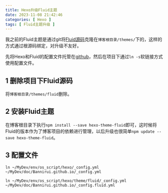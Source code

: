 ```yaml
---
title: Hexo升级Fluid主题
date: 2023-11-08 21:42:46
categories: [ Hexo ]
tags: [ Fluid主题升级 ]
---
```


我之前的Fluid主题是通过git将[Fluid源码](https://github.com/fluid-dev/hexo-theme-fluid)克隆在`博客根目录/themes/`下的，这样的方式通过根源码绑定，对升级不友好。

先将Hexo和Fluid的配置文件托管在[github](https://github.com/Bannirui/os_script.git)，然后在项目下通过`ln -s`软链接方式使用配置文件。

1 删除项目下Fluid源码
---

将`博客根目录/themes/fluid`删除。

2 安装Fluid主题
---

在博客根目录下执行`npm install --save hexo-theme-fluid`即可，这时候将Fluid的版本作为了博客项目的依赖进行管理，以后升级也很简单`npm update --save hexo-theme-fluid`。

3 配置文件
---

```shell
ln ~/MyDev/env/os_script/hexo/_config.yml ~/MyDev/doc/Bannirui.github.io/_config.yml

ln ~/MyDev/env/os_script/hexo/theme/fluid/_config.yml ~/MyDev/doc/Bannirui.github.io/_config.fluid.yml
```
